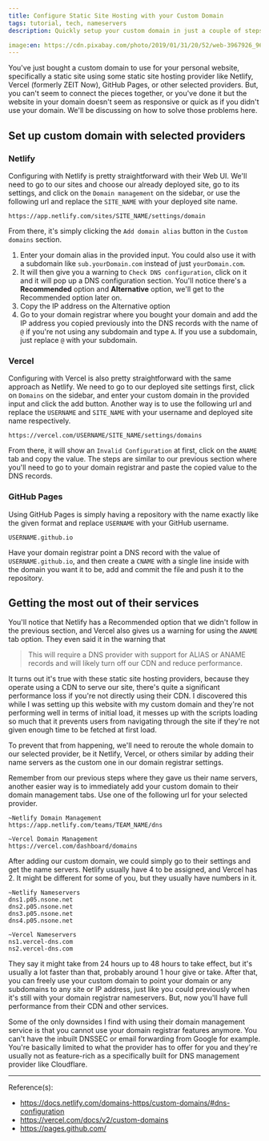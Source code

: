 ```yaml
---
title: Configure Static Site Hosting with your Custom Domain
tags: tutorial, tech, nameservers
description: Quickly setup your custom domain in just a couple of steps

image:en: https://cdn.pixabay.com/photo/2019/01/31/20/52/web-3967926_960_720.jpg
---
```


You've just bought a custom domain to use for your personal website, specifically a static site using some static site hosting provider like Netlify, Vercel (formerly ZEIT Now), GitHub Pages, or other selected providers. But, you can't seem to connect the pieces together, or you've done it but the website in your domain doesn't seem as responsive or quick as if you didn't use your domain. We'll be discussing on how to solve those problems here.

## Set up custom domain with selected providers

### Netlify

Configuring with Netlify is pretty straightforward with their Web UI. We'll need to go to our sites and choose our already deployed site, go to its settings, and click on the `Domain management` on the sidebar, or use the following url and replace the `SITE_NAME` with your deployed site name.

```
https://app.netlify.com/sites/SITE_NAME/settings/domain
```

From there, it's simply clicking the `Add domain alias` button in the `Custom domains` section.

1. Enter your domain alias in the provided input. You could also use it with a subdomain like `sub.yourDomain.com` instead of just `yourDomain.com`.
2. It will then give you a warning to `Check DNS configuration`, click on it and it will pop up a DNS configuration section. You'll notice there's a **Recommended** option and **Alternative** option, we'll get to the Recommended option later on.
3. Copy the IP address on the Alternative option
4. Go to your domain registrar where you bought your domain and add the IP address you copied previously into the DNS records with the name of `@` if you're not using any subdomain and type `A`. If you use a subdomain, just replace `@` with your subdomain.

### Vercel

Configuring with Vercel is also pretty straightforward with the same approach as Netlify. We need to go to our deployed site settings first, click on `Domains` on the sidebar, and enter your custom domain in the provided input and click the add button. Another way is to use the following url and replace the `USERNAME` and `SITE_NAME` with your username and deployed site name respectively.

```
https://vercel.com/USERNAME/SITE_NAME/settings/domains
```

From there, it will show an `Invalid Configuration` at first, click on the `ANAME` tab and copy the value. The steps are similar to our previous section where you'll need to go to your domain registrar and paste the copied value to the DNS records.

### GitHub Pages

Using GitHub Pages is simply having a repository with the name exactly like the given format and replace `USERNAME` with your GitHub username.

```
USERNAME.github.io
```

Have your domain registrar point a DNS record with the value of `USERNAME.github.io`, and then create a `CNAME` with a single line inside with the domain you want it to be, add and commit the file and push it to the repository.

## Getting the most out of their services

You'll notice that Netlify has a Recommended option that we didn't follow in the previous section, and Vercel also gives us a warning for using the `ANAME` tab option. They even said it in the warning that

> This will require a DNS provider with support for ALIAS or ANAME records and will likely turn off our CDN and reduce performance.

It turns out it's true with these static site hosting providers, because they operate using a CDN to serve our site, there's quite a significant performance loss if you're not directly using their CDN. I discovered this while I was setting up this website with my custom domain and they're not performing well in terms of initial load, it messes up with the scripts loading so much that it prevents users from navigating through the site if they're not given enough time to be fetched at first load.

To prevent that from happening, we'll need to reroute the whole domain to our selected provider, be it Netlify, Vercel, or others similar by adding their name servers as the custom one in our domain registrar settings.

Remember from our previous steps where they gave us their name servers, another easier way is to immediately add your custom domain to their domain management tabs. Use one of the following url for your selected provider.

```
~Netlify Domain Management
https://app.netlify.com/teams/TEAM_NAME/dns
```

```
~Vercel Domain Management
https://vercel.com/dashboard/domains
```

After adding our custom domain, we could simply go to their settings and get the name servers. Netlify usually have 4 to be assigned, and Vercel has 2. It might be different for some of you, but they usually have numbers in it.

```
~Netlify Nameservers
dns1.p05.nsone.net
dns2.p05.nsone.net
dns3.p05.nsone.net
dns4.p05.nsone.net
```

```
~Vercel Nameservers
ns1.vercel-dns.com
ns2.vercel-dns.com
```

They say it might take from 24 hours up to 48 hours to take effect, but it's usually a lot faster than that, probably around 1 hour give or take. After that, you can freely use your custom domain to point your domain or any subdomains to any site or IP address, just like you could previously when it's still with your domain registrar nameservers. But, now you'll have full performance from their CDN and other services.

Some of the only downsides I find with using their domain management service is that you cannot use your domain registrar features anymore. You can't have the inbuilt DNSSEC or email forwarding from Google for example. You're basically limited to what the provider has to offer for you and they're usually not as feature-rich as a specifically built for DNS management provider like Cloudflare.

---
Reference(s):

- <https://docs.netlify.com/domains-https/custom-domains/#dns-configuration>
- <https://vercel.com/docs/v2/custom-domains>
- <https://pages.github.com/>
